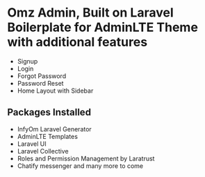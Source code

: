 
# Omz Admin, Built on Laravel Boilerplate for AdminLTE Theme with additional features

- Signup
- Login
- Forgot Password
- Password Reset
- Home Layout with Sidebar

## Packages Installed

- InfyOm Laravel Generator
- AdminLTE Templates
- Laravel UI
- Laravel Collective
- Roles and Permission Management by Laratrust
- Chatify messenger and many more to come

